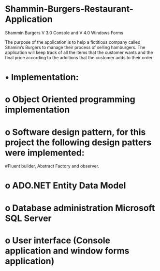 # Shammin-Burgers-Restaurant-Application
Shammin Burgers V 3.0 Console and V 4.0 Windows Forms

The purpose of the application is to help a fictitious company called Shamim’s Burgers to manage their process of selling hamburgers.  The application will keep track of all the items that the customer wants and the final price according to the additions that the customer adds to their order.
# •	Implementation:
# o	Object Oriented programming implementation
# o	Software design pattern, for this project the following design patters were implemented:
#Fluent builder, Abstract Factory and observer.
# o	ADO.NET Entity Data Model
# o	Database administration Microsoft SQL Server
# o	User interface (Console application and window forms application)
